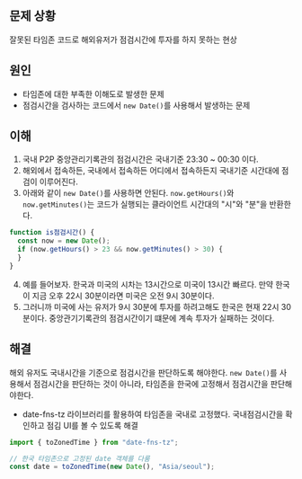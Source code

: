## 문제 상황

잘못된 타임존 코드로 해외유저가 점검시간에 투자를 하지 못하는 현상

## 원인

- 타임존에 대한 부족한 이해도로 발생한 문제
- 점검시간을 검사하는 코드에서 `new Date()`를 사용해서 발생하는 문제

## 이해

1. 국내 P2P 중앙관리기록관의 점검시간은 국내기준 23:30 ~ 00:30 이다.
2. 해외에서 접속하든, 국내에서 접속하든 어디에서 접속하든지 국내기준 시간대에 점검이 이루어진다.
3. 아래와 같이 `new Date()`를 사용하면 안된다. `now.getHours()`와 `now.getMinutes()`는 코드가 실행되는 클라이언트 시간대의 "시"와 "분"을 반환한다.

```js
function is점검시간() {
  const now = new Date();
  if (now.getHours() > 23 && now.getMinutes() > 30) {
  }
}
```

4. 예를 들어보자. 한국과 미국의 시차는 13시간으로 미국이 13시간 빠르다. 만약 한국이 지금 오후 22시 30분이라면 미국은 오전 9시 30분이다.
5. 그러니까 미국에 사는 유저가 9시 30분에 투자를 하려고해도 한국은 현재 22시 30분이다. 중앙관기기록관의 점검시간이기 떄문에 계속 투자가 실패하는 것이다.

## 해결

해외 유저도 국내시간을 기준으로 점검시간을 판단하도록 해야한다. `new Date()`를 사용해서 점검시간을 판단하는 것이 아니라, 타임존을 한국에 고정해서 점검시간을 판단해야한다.

- date-fns-tz 라이브러리를 활용하여 타임존을 국내로 고정했다. 국내점검시간을 확인하고 점김 UI를 볼 수 있도록 해결

```ts
import { toZonedTime } from "date-fns-tz";

// 한국 타임존으로 고정된 date 객체를 다룸
const date = toZonedTime(new Date(), "Asia/seoul");
```
